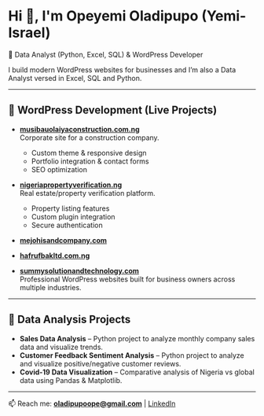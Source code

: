 # Hi 👋, I'm Opeyemi Oladipupo (Yemi-Israel)

🚀 Data Analyst (Python, Excel, SQL) & WordPress Developer  

I build modern WordPress websites for businesses and I’m also a Data Analyst versed in Excel, SQL and Python.

---

## 🔹 WordPress Development (Live Projects)

- **[musibauolaiyaconstruction.com.ng](https://musibauolaiyaconstruction.com.ng)**  
  Corporate site for a construction company.  
  - Custom theme & responsive design  
  - Portfolio integration & contact forms  
  - SEO optimization  

- **[nigeriapropertyverification.ng](https://nigeriapropertyverification.ng)**  
  Real estate/property verification platform.  
  - Property listing features  
  - Custom plugin integration  
  - Secure authentication  

- **[mejohisandcompany.com](https://mejohisandcompany.com)**  
- **[hafrufbakltd.com.ng](https://hafrufbakltd.com.ng)**  
- **[summysolutionandtechnology.com](https://summysolutionandtechnology.com)**  
  Professional WordPress websites built for business owners across multiple industries.  

---

## 🔹 Data Analysis Projects 

- **Sales Data Analysis** – Python project to analyze monthly company sales data and visualize trends.  
- **Customer Feedback Sentiment Analysis** – Python project to analyze and visualize positive/negative customer reviews.  
- **Covid-19 Data Visualization** – Comparative analysis of Nigeria vs global data using Pandas & Matplotlib.  

---

📫 Reach me: **oladipupoope@gmail.com** | [LinkedIn](https://www.linkedin.com/in/opeyemi-oladipupo-2a40bb222/)  
